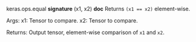 keras.ops.equal
__signature__
(x1, x2)
__doc__
Returns `(x1 == x2)` element-wise.

Args:
    x1: Tensor to compare.
    x2: Tensor to compare.

Returns:
    Output tensor, element-wise comparison of `x1` and `x2`.

